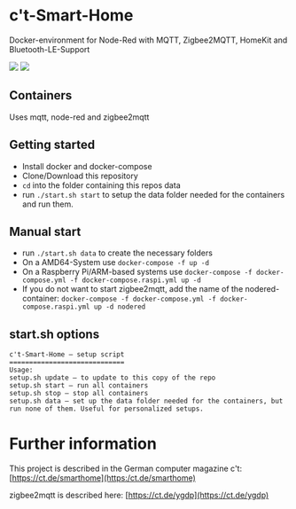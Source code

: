 # c't-Smart-Home
Docker-environment for Node-Red with MQTT, Zigbee2MQTT, HomeKit and Bluetooth-LE-Support

![](https://img.shields.io/docker/pulls/ctmagazin/ctnodered.svg)
![](https://img.shields.io/docker/stars/ctmagazin/ctnodered.svg)

## Containers
Uses mqtt, node-red and zigbee2mqtt

## Getting started
* Install docker and docker-compose
* Clone/Download this repository
* `cd` into the folder containing this repos data
* run `./start.sh start` to setup the data folder needed for the containers and run them.

## Manual start
* run `./start.sh data` to create the necessary folders
* On a AMD64-System use `docker-compose -f up -d`
* On a Raspberry Pi/ARM-based systems use `docker-compose -f docker-compose.yml -f docker-compose.raspi.yml up -d`
* If you do not want to start zigbee2mqtt, add the name of the nodered-container: `docker-compose -f docker-compose.yml -f docker-compose.raspi.yml up -d nodered`

## start.sh options
```
c't-Smart-Home – setup script                                                                                                                             
=============================
Usage:
setup.sh update – to update to this copy of the repo
setup.sh start – run all containers
setup.sh stop – stop all containers
setup.sh data – set up the data folder needed for the containers, but run none of them. Useful for personalized setups.   
```

# Further information
This project is described in the German computer magazine c't: [https://ct.de/smarthome](https:/ct.de/smarthome)

zigbee2mqtt is described here: [https://ct.de/ygdp](https://ct.de/ygdp)
